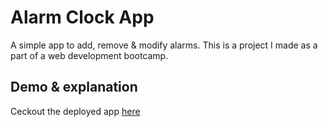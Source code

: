
# Alarm Clock App

A simple app to add, remove & modify alarms. This is a project I made as a part of a web development bootcamp.

## Demo & explanation

Ceckout the deployed app [here](https://roderick0411.github.io/Alarm-Clock-App/)

